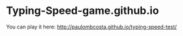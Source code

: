 # Typing-Speed-game.github.io
You can play it here: http://paulombcosta.github.io/typing-speed-test/
